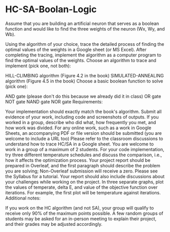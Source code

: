 # HC-SA-Boolan-Logic

Assume that you are building an artificial neuron that serves as a boolean function and would like to find the three weights of the neuron (Wx, Wy, and Wb).

Using the algorithm of your choice, trace the detailed process of finding the optimal values of the weights in a Google sheet (or MS Excel).
After completing the tracing, implement the algorithm as a computer program to find the optimal values of the weights.
Choose an algorithm to trace and implement (pick one, not both):

HILL-CLIMBING algorithm (Figure 4.2 in the book)
SIMULATED-ANNEALING algorithm (Figure 4.5 in the book)
Choose a basic boolean function to solve (pick one):

AND gate (please don't do this because we already did it in class)
OR gate
NOT gate
NAND gate
NOR gate
Requirements:

Your implementation should exactly match the book's algorithm.
Submit all evidence of your work, including code and screenshots of outputs.
If you worked in a group, describe who did what, how frequently you met, and how work was divided.
For any online work, such as a work in Google Sheets, an accompanying PDF or file version should be submitted (you are welcome to include a URL too)
Please refer to the classroom discussions to understand how to trace HC/SA in a Google sheet.
You are welcome to work in a group of a maximum of 2 students.
For your code implementation, try three different temperature schedules and discuss the comparison, i.e., how it affects the optimization process.
Your project report should be prepared in Overleaf, and the first paragraph should describe the problem you are solving; Non-Overleaf submission will receive a zero. Please see the Syllabus for a tutorial.
Your report should also include discussions about your challenges while working on the project.
In three separate graphs, plot the values of temperate, delta E, and value of the objective function over iterations. For example, the first plot will be temperature against iterations.
Additional notes:

If you work on the HC algorithm (and not SA), your group will qualify to receive only 90% of the maximum points possible.
A few random groups of students may be asked for an in-person meeting to explain their project, and their grades may be adjusted accordingly.
